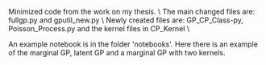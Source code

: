 Minimized code from the work on my thesis. \\
The main changed files are: fullgp.py and gputil_new.py \\
Newly created files are: GP_CP_Class-py, Poisson_Process.py and the kernel files in CP_Kernel \\

An example notebook is in the folder 'notebooks'. Here there is an example of the marginal GP, latent GP and a marginal GP with two kernels.
